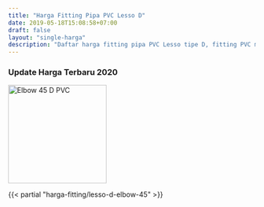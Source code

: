 ```yaml
---
title: "Harga Fitting Pipa PVC Lesso D"
date: 2019-05-18T15:08:58+07:00
draft: false
layout: "single-harga"
description: "Daftar harga fitting pipa PVC Lesso tipe D, fitting PVC murah berkualitas."
---
```


### Update Harga Terbaru 2020

<img src="../img/fitting-pvc/elbow-45-lesso-d-45l.png" alt="Elbow 45 D PVC" width="200">

{{< partial "harga-fitting/lesso-d-elbow-45" >}}